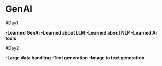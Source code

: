 # GenAI 

#Day1

**-Learned GenAi**
**-Learned about LLM**
**-Learned about NLP**
**-Learned Ai tools**

#Day2

**-Large data handling**
**-Text generation**
**-Image to text generation**

